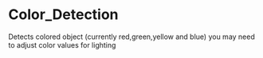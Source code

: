 # Color_Detection
Detects colored object (currently red,green,yellow and blue) you may need to adjust color values for lighting
